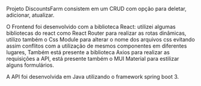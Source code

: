 Projeto DiscountsFarm consistem em um CRUD com opção para deletar, adicionar, atualizar.

O Frontend foi desenvolvido com a biblioteca React:
utilizei algumas bibliotecas do react como React Router para realizar as rotas dinâmicas, utilizo também o Css Module para alterar o nome dos arquivos css evitando assim conflitos com a utilização de mesmos componentes em diferentes lugares, Também está presente a biblioteca Axios para realizar as requisições a API, está presente também o MUI Material para estilizar alguns formulários.

A API foi desenvolvida em Java utilizando o framework spring boot 3.
